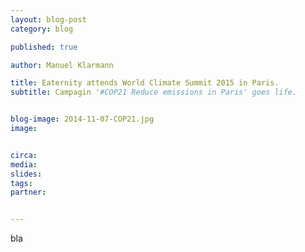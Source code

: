 ```yaml
---
layout: blog-post
category: blog

published: true

author: Manuel Klarmann

title: Eaternity attends World Climate Summit 2015 in Paris.
subtitle: Campagin '#COP21 Reduce emissions in Paris' goes life.


blog-image: 2014-11-07-COP21.jpg
image: 


circa: 
media: 
slides:
tags:
partner:


---
```


bla